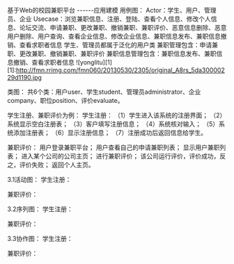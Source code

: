  基于Web的校园兼职平台
                            	------应用建模
用例图：
Actor：学生、用户、管理员、企业
Usecase：浏览兼职信息、注册、登陆、查看个人信息、修改个人信息、论坛交流、申请兼职、更改兼职、撤销兼职、兼职评价、恶意信息删除、恶意用户删除、用户查询、查看企业信息、修改企业信息、兼职信息发布、兼职信息撤销、查看求职者信息
学生、管理员都属于泛化的用户类
兼职管理包含：申请兼职、更改兼职、撤销兼职、兼职评价
兼职信息管理包含：兼职信息发布、兼职信息撤销、查看求职者信息
![yonglitu][1]
[1]:http://fmn.rrimg.com/fmn060/20130530/2305/original_A8rs_5da30000229d1190.jpg 
 
 
类图：
共6个类：用户user、学生student、管理员administrator、企业company、职位position、评价evaluate。
 

学生注册、兼职评价为例：
学生注册：
（1）学生进入该系统的注册界面；
（2）系统显示空白注册表；
（3）客户填写注册信息；
（4）系统核对输入；
（5）系统添加注册表；
（6）显示注册信息；
（7）注册成功后返回信息给学生。

兼职评价：
用户登录兼职平台；
用户查看自己的申请兼职列表；
显示用户兼职列表；
进入某个公司的公司主页；
进行兼职评价；
该公司运行评价，评价成功，反之，评价失败；
返回个人主页。




3.1活动图：
学生注册：
 
兼职评价：
 
3.2序列图：
学生注册：
 
兼职评价：
 
3.3协作图：
学生注册：
 

兼职评价：
 
